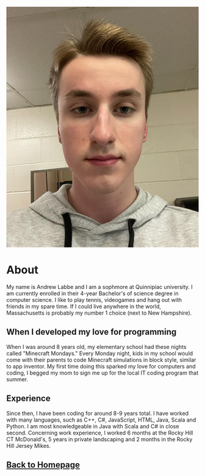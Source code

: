 ![Andrew](./images/AndrewLabbe.JPG)

# About
My name is Andrew Labbe and I am a sophmore at Quinnipiac university. I am currently enrolled in their 4-year Bachelor's of science degree in computer science. I like to play tennis, videogames and hang out with friends in my spare time. If I could live anywhere in the world, Massachusetts is probably my number 1 choice (next to New Hampshire).

## When I developed my love for programming
When I was around 8 years old, my elementary school had these nights called "Minecraft Mondays." Every Monday night, kids in my school would come with their parents to code Minecraft simulations in block style, similar to app inventor. My first time doing this sparked my love for computers and coding, I begged my mom to sign me up for the local IT coding program that summer.

## Experience
Since then, I have been coding for around 8-9 years total. I have worked with many languages, such as C++, C#, JavaScript, HTML, Java, Scala and Python. I am most knowledgeable in Java with Scala and C# in close second. Concerning work experience, I worked 6 months at the Rocky Hill CT McDonald's, 5 years in private landscaping and 2 months in the Rocky Hill Jersey Mikes.

## [Back to Homepage](https://andrewlabbe.github.io)
